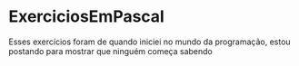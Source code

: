 # ExerciciosEmPascal
Esses exercícios foram de quando iniciei no mundo da programação, estou postando para mostrar que ninguém começa sabendo
